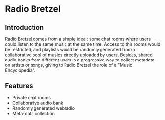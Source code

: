 # Radio Bretzel

## Introduction
Radio Bretzel comes from a simple idea : some chat rooms where users could listen to the same music at the same time. Access to this rooms would be restricted, and playlists would be randomly generated from a collaborative pool of musics directly uploaded by users. Besides, shared audio banks from different users is a progressive way to collect metadata on artists or songs, giving to Radio Bretzel the role of a "Music Encyclopedia".

## Features
* Private chat rooms
* Collaborative audio bank
* Randomly generated webradio
* Meta-data collection 
